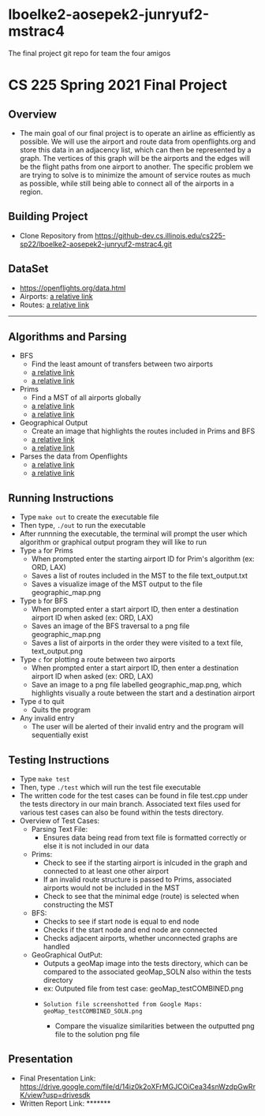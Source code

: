 # lboelke2-aosepek2-junryuf2-mstrac4
The final project git repo for team the four amigos
# CS 225 Spring 2021 Final Project
## Overview
- The main goal of our final project is to operate an airline as efficiently as possible. We will use the airport and route data from openflights.org and store this data in an adjacency list, which can then be represented by a graph. The vertices of this graph will be the airports and the edges will be the flight paths from one airport to another. The specific problem we are trying to solve is to minimize the amount of service routes as much as possible, while still being able to connect all of the airports in a region.
## Building Project
- Clone Repository from https://github-dev.cs.illinois.edu/cs225-sp22/lboelke2-aosepek2-junryuf2-mstrac4.git
## DataSet 
- https://openflights.org/data.html
- Airports: [a relative link](airports.txt)
- Routes: [a relative link](routes.txt)
- - - -
## Algorithms and Parsing
- BFS
    - Find the least amount of transfers between two airports
    - [a relative link](graph.h)
    - [a relative link](graph.cpp)
- Prims
    - Find a MST of all airports globally
    - [a relative link](graph.h)
    - [a relative link](graph.cpp)
- Geographical Output
    - Create an image that highlights the routes included in Prims and BFS
    - [a relative link](graph.h)
    - [a relative link](graph.cpp)
- Parses the data from Openflights
    - [a relative link](parsing.h)
    - [a relative link](parsing.cpp)
## Running Instructions
- Type `make out` to create the executable file 
- Then type, `./out` to run the executable 
- After runnning the executable, the terminal will prompt the user which algorithm or graphical output program they will like to run
- Type `a` for Prims
    - When prompted enter the starting airport ID for Prim's algorithm (ex: ORD, LAX)
    - Saves a list of routes included in the MST to the file text_output.txt 
    - Saves a visualize image of the MST output to the file geographic_map.png
- Type `b` for BFS
    - When prompted enter a start airport ID, then enter a destination airport ID when asked (ex: ORD, LAX) 
    - Saves an image of the BFS traversal to a png file geographic_map.png
    - Saves a list of airports in the order they were visited to a text file, text_output.png 
- Type `c` for plotting a route between two airports
    - When prompted enter a start airport ID, then enter a destination airport ID when asked (ex: ORD, LAX)
    - Save an image to a png file labelled geographic_map.png, which highlights visually a route between the start and a destination airport
- Type `d` to quit
    - Quits the program 
- Any invalid entry
    - The user will be alerted of their invalid entry and the program will sequentially exist

## Testing Instructions
- Type `make test` 
- Then, type `./test` which will run the test file executable 
- The written code for the test cases can be found in file test.cpp under the tests directory in our main branch. Associated text files used for various test cases can also be found within the tests directory. 
- Overview of Test Cases:
    - Parsing Text File:
        - Ensures data being read from text file is formatted correctly or else it is not included in our data
    - Prims:
        - Check to see if the starting airport is inlcuded in the graph and connected to at least one other airport
        - If an invalid route structure is passed to Prims, associated airports would not be included in the MST
        - Check to see that the minimal edge (route) is selected when constructing the MST
    - BFS:
        - Checks to see if start node is equal to end node
        - Checks if the start node and end node are connected 
        - Checks adjacent airports, whether unconnected graphs are handled
    - GeoGraphical OutPut:
        - Outputs a geoMap image into the tests directory, which can be compared to the associated geoMap_SOLN also within the tests directory
        - ex: Outputed file from test case: geoMap_testCOMBINED.png 
        -     Solution file screenshotted from Google Maps: geoMap_testCOMBINED_SOLN.png
            - Compare the visualize similarities between the outputted png file to the solution png file
## Presentation
- Final Presentation Link: https://drive.google.com/file/d/14iz0k2oXFrMGJCOiCea34snWzdpGwRrK/view?usp=drivesdk
- Written Report Link: *******
